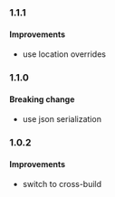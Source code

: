 
### 1.1.1

#### Improvements
* use location overrides

### 1.1.0

#### Breaking change
* use json serialization

### 1.0.2

#### Improvements
* switch to cross-build
